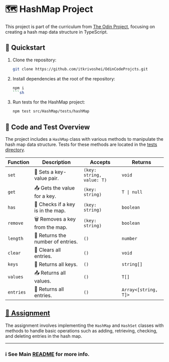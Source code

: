 # 🗺️ HashMap Project

This project is part of the curriculum from [The Odin Project](https://github.com/TheOdinProject), focusing on creating a hash map data structure in TypeScript.

## 🚀 Quickstart

1. Clone the repository:
   ```sh
   git clone https://github.com/itkrivoshei/OdinCodeProjcts.git
   ```
2. Install dependencies at the root of the repository:
   ````sh
   npm i
   ```sh
   ````
3. Run tests for the HashMap project:
   ```sh
   npm test src/HashMap/tests/hashMap
   ```

## 🧬 Code and Test Overview

The project includes a `HashMap` class with various methods to manipulate the hash map data structure. Tests for these methods are located in the [tests directory](tests/).

| Function  | Description                       | Accepts                   | Returns              |
| --------- | --------------------------------- | ------------------------- | -------------------- |
| `set`     | 🔑 Sets a key-value pair.         | `(key: string, value: T)` | `void`               |
| `get`     | 📤 Gets the value for a key.      | `(key: string)`           | `T \| null`          |
| `has`     | 📍 Checks if a key is in the map. | `(key: string)`           | `boolean`            |
| `remove`  | 🗑️ Removes a key from the map.    | `(key: string)`           | `boolean`            |
| `length`  | 📏 Returns the number of entries. | `()`                      | `number`             |
| `clear`   | 🧹 Clears all entries.            | `()`                      | `void`               |
| `keys`    | 🔑 Returns all keys.              | `()`                      | `string[]`           |
| `values`  | 📤 Returns all values.            | `()`                      | `T[]`                |
| `entries` | 📜 Returns all entries.           | `()`                      | `Array<[string, T]>` |

## [📝 Assignment](https://www.theodinproject.com/lessons/javascript-hashmap#assignment)

The assignment involves implementing the `HashMap` and `HashSet` classes with methods to handle basic operations such as adding, retrieving, checking, and deleting entries in the hash map.

---

### ℹ️ See Main [README](../../README.md) for more info.

